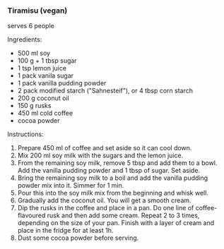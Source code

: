 ### Tiramisu (vegan)

serves 6 people

Ingredients:
* 500 ml soy 
* 100 g + 1 tbsp sugar
* 1 tsp lemon juice
* 1 pack vanila sugar
* 1 pack vanilla pudding powder
* 2 pack modified starch ("Sahnesteif"), or 4 tbsp corn starch
* 200 g coconut oil
* 150 g rusks
* 450 ml cold coffee
* cocoa powder

Instructions:
1. Prepare 450 ml of coffee and set aside so it can cool down. 
2. Mix 200 ml soy milk with the sugars and the lemon juice. 
3. From the remaining soy milk, remove 5 tbsp and add them to a bowl. Add the vanilla pudding powder and 1 tbsp of sugar. Set aside.
4. Bring the remaining soy milk to a boil and add the vanilla pudding powder mix into it. Simmer for 1 min. 
5. Pour this into the soy milk mix from the beginning and whisk well.
6. Gradually add the coconut oil. You will get a smooth cream.
7. Dip the rusks in the coffee and place in a pan. Do one line of coffee-flavoured rusk and then add some cream. Repeat 2 to 3 times, depending on the size of your pan. Finish with a layer of cream and place in the fridge for at least 1h.
8. Dust some cocoa powder before serving.
